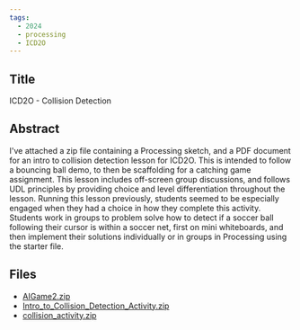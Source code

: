 ```yaml
---
tags:
  - 2024
  - processing
  - ICD2O
---
```


## Title

ICD2O - Collision Detection

## Abstract

I've attached a zip file containing a Processing sketch, and a PDF document for an intro to collision detection lesson for ICD2O. This is intended to follow a bouncing ball demo, to then be scaffolding for a catching game assignment. This lesson includes off-screen group discussions, and follows UDL principles by providing choice and level differentiation throughout the lesson. Running this lesson previously, students seemed to be especially engaged when they had a choice in how they complete this activity. Students work in groups to problem solve how to detect if a soccer ball following their cursor is within a soccer net, first on mini whiteboards, and then implement their solutions individually or in groups in Processing using the starter file.

## Files

*   [AIGame2.zip](https://www.russellgordon.ca/acse/cemc-cse-resources/resources/Matthew_Ierfino/AIGame2.zip)
*   [Intro\_to\_Collision\_Detection\_Activity.zip](https://www.russellgordon.ca/acse/cemc-cse-resources/resources/Matthew_Ierfino/Intro_to_Collision_Detection_Activity.zip)
*   [collision\_activity.zip](https://www.russellgordon.ca/acse/cemc-cse-resources/resources/Matthew_Ierfino/collision_activity.zip)
